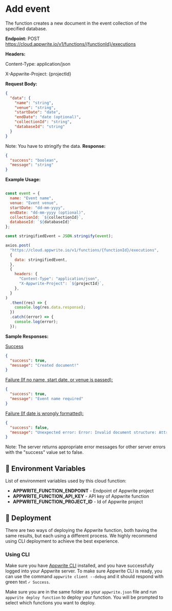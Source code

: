 # Add event

The function creates a new document in the event collection of the specified database.

**Endpoint:**
POST https://cloud.appwrite.io/v1/functions/{functionId}/executions

**Headers:**

Content-Type: application/json

X-Appwrite-Project: {projectId}

**Request Body:**


```json
{
  "data": {
    "name": "string",
    "venue": "string",
    "startDate": "date",
    "endDate": "date (optional)",
    "collectionId": "string",
    "databaseId": "string"
  }
}
```
Note: You have to stringify the data.
**Response:**
```json
{
  "success": "boolean",
  "message": "string"
}
```

**Example Usage:**

```javascript

const event = {
  name: "Event name",
  venue: "Event venue",
  startDate: "dd-mm-yyyy",
  endDate: "dd-mm-yyyy (optional)",
  collectionId: `${collectionId}`,
  databaseId: `${databaseId}`
};

const stringifiedEvent = JSON.stringify(event);

axios.post(
  "https://cloud.appwrite.io/v1/functions/{functionId}/executions",
  {
    data: stringifiedEvent,
  },
  {
    headers: {
      "Content-Type": "application/json",
      "X-Appwrite-Project": `${projectId}`,
    },
  }
)
  .then((res) => {
    console.log(res.data.response);
  })
  .catch((error) => {
    console.log(error);
  });
```

**Sample Responses:**

<u>Success</u>

```json
{
  "success": true,
  "message": "Created document!"
}
```
<u>Failure (If no name, start date, or venue is passed):</u>

```json
{
  "success": true,
  "message": "Event name required"
}
```
<u>Failure (If date is wrongly formatted):</u>

```json
{
  "success": false,
  "message": "Unexpected error: Error: Invalid document structure: Attribute \"startDate\" has invalid type. DateTime::__construct(): Failed to parse time string (22=-04-2024) at position 0 (2): Unexpected character"
}
```
Note: The server returns appropriate error messages for other server errors with the "success" value set to false.

## 📝 Environment Variables

List of environment variables used by this cloud function:

- **APPWRITE_FUNCTION_ENDPOINT** - Endpoint of Appwrite project
- **APPWRITE_FUNCTION_API_KEY** - API key of Appwrite function
- **APPWRITE_FUNCTION_PROJECT_ID** - Id of Appwrite project


## 🚀 Deployment

There are two ways of deploying the Appwrite function, both having the same results, but each using a different process. We highly recommend using CLI deployment to achieve the best experience.

### Using CLI

Make sure you have [Appwrite CLI](https://appwrite.io/docs/command-line#installation) installed, and you have successfully logged into your Appwrite server. To make sure Appwrite CLI is ready, you can use the command `appwrite client --debug` and it should respond with green text `✓ Success`.

Make sure you are in the same folder as your `appwrite.json` file and run `appwrite deploy function` to deploy your function. You will be prompted to select which functions you want to deploy.


